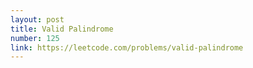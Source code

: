 ```yaml
---
layout: post
title: Valid Palindrome
number: 125
link: https://leetcode.com/problems/valid-palindrome
---
```

